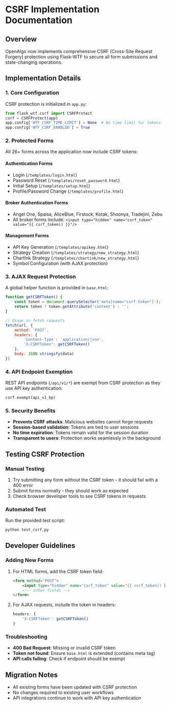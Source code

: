 # CSRF Implementation Documentation

## Overview
OpenAlgo now implements comprehensive CSRF (Cross-Site Request Forgery) protection using Flask-WTF to secure all form submissions and state-changing operations.

## Implementation Details

### 1. Core Configuration
CSRF protection is initialized in `app.py`:
```python
from flask_wtf.csrf import CSRFProtect
csrf = CSRFProtect(app)
app.config['WTF_CSRF_TIME_LIMIT'] = None  # No time limit for tokens
app.config['WTF_CSRF_ENABLED'] = True
```

### 2. Protected Forms
All 26+ forms across the application now include CSRF tokens:

#### Authentication Forms
- Login (`/templates/login.html`)
- Password Reset (`/templates/reset_password.html`)
- Initial Setup (`/templates/setup.html`)
- Profile/Password Change (`/templates/profile.html`)

#### Broker Authentication Forms
- Angel One, 5paisa, AliceBlue, Firstock, Kotak, Shoonya, Tradejini, Zebu
- All broker forms include: `<input type="hidden" name="csrf_token" value="{{ csrf_token() }}"/>`

#### Management Forms
- API Key Generation (`/templates/apikey.html`)
- Strategy Creation (`/templates/strategy/new_strategy.html`)
- ChartInk Strategy (`/templates/chartink/new_strategy.html`)
- Symbol Configuration (with AJAX protection)

### 3. AJAX Request Protection

A global helper function is provided in `base.html`:
```javascript
function getCSRFToken() {
    const token = document.querySelector('meta[name="csrf-token"]');
    return token ? token.getAttribute('content') : '';
}

// Usage in fetch requests
fetch(url, {
    method: 'POST',
    headers: {
        'Content-Type': 'application/json',
        'X-CSRFToken': getCSRFToken()
    },
    body: JSON.stringify(data)
})
```

### 4. API Endpoint Exemption
REST API endpoints (`/api/v1/*`) are exempt from CSRF protection as they use API key authentication:
```python
csrf.exempt(api_v1_bp)
```

### 5. Security Benefits
- **Prevents CSRF attacks**: Malicious websites cannot forge requests
- **Session-based validation**: Tokens are tied to user sessions
- **No time expiration**: Tokens remain valid for the session duration
- **Transparent to users**: Protection works seamlessly in the background

## Testing CSRF Protection

### Manual Testing
1. Try submitting any form without the CSRF token - it should fail with a 400 error
2. Submit forms normally - they should work as expected
3. Check browser developer tools to see CSRF tokens in requests

### Automated Test
Run the provided test script:
```bash
python test_csrf.py
```

## Developer Guidelines

### Adding New Forms
1. For HTML forms, add the CSRF token field:
   ```html
   <form method="POST">
       <input type="hidden" name="csrf_token" value="{{ csrf_token() }}"/>
       <!-- other fields -->
   </form>
   ```

2. For AJAX requests, include the token in headers:
   ```javascript
   headers: {
       'X-CSRFToken': getCSRFToken()
   }
   ```

### Troubleshooting
- **400 Bad Request**: Missing or invalid CSRF token
- **Token not found**: Ensure `base.html` is extended (contains meta tag)
- **API calls failing**: Check if endpoint should be exempt

## Migration Notes
- All existing forms have been updated with CSRF protection
- No changes required to existing user workflows
- API integrations continue to work with API key authentication